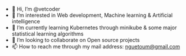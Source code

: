 - 👋 Hi, I’m @vetcoder
- 👀 I’m interested in Web development, Machine learning & Artificial intelligence
- 🌱 I’m currently learning Kubernetes through minikube & some major statistical learning algorithms
- 💞️ I’m looking to collaborate on Open source projects 
- 📫 How to reach me through my mail address: nguetoum@gmail.com

<!---
vetcoder/vetcoder is a ✨ special ✨ repository because its `README.md` (this file) appears on your GitHub profile.
You can click the Preview link to take a look at your changes.
--->
